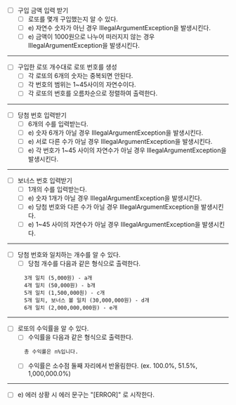 - [ ] 구입 금액 입력 받기
  - [ ] 로또를 몇개 구입했는지 알 수 있다.
  - [ ] e) 자연수 숫자가 아닌 경우 IllegalArgumentException을 발생시킨다. 
  - [ ] e) 금액이 1000원으로 나누어 떠러지지 않는 경우 IllegalArgumentException을 발생시킨다.
---
- [ ] 구입한 로또 개수대로 로또 번호를 생성
  - [ ] 각 로또의 6개의 숫자는 중복되면 안된다.
  - [ ] 각 번호의 범위는 1~45사이의 자연수이다.
  - [ ] 각 로또의 번호를 오름차순으로 정렬하여 출력한다.
---
- [ ] 당첨 번호 입력받기
  - [ ] 6개의 수를 입력받는다.
  - [ ] e) 숫자 6개가 아닐 경우 IllegalArgumentException을 발생시킨다.
  - [ ] e) 서로 다른 수가 아닐 경우 IllegalArgumentException을 발생시킨다.
  - [ ] e) 각 번호가 1~45 사이의 자연수가 아닐 경우 IllegalArgumentException을 발생시킨다.
---
- [ ] 보너스 번호 입력받기
  - [ ] 1개의 수를 입력받는다.
  - [ ] e) 숫자 1개가 아닐 경우 IllegalArgumentException을 발생시킨다.
  - [ ] e) 당첨 번호와 다른 수가 아닐 경우 IllegalArgumentException을 발생시킨다.
  - [ ] e) 1~45 사이의 자연수가 아닐 경우 IllegalArgumentException을 발생시킨다.
---
- [ ] 당첨 번호와 일치하는 개수를 알 수 있다.
  - [ ] 당첨 개수를 다음과 같은 형식으로 출력한다.
  ```
    3개 일치 (5,000원) - a개
    4개 일치 (50,000원) - b개
    5개 일치 (1,500,000원) - c개
    5개 일치, 보너스 볼 일치 (30,000,000원) - d개
    6개 일치 (2,000,000,000원) - e개
  ```
---  
- [ ] 로또의 수익률을 알 수 있다.
  - [ ] 수익률을 다음과 같은 형식으로 출력한다.
  ```
    총 수익률은 n%입니다.
  ```
  - [ ] 수익률은 소수점 둘째 자리에서 반올림한다. (ex. 100.0%, 51.5%, 1,000,000.0%)
---
- [ ] e) 에러 상황 시 에러 문구는 "[ERROR]" 로 시작한다.